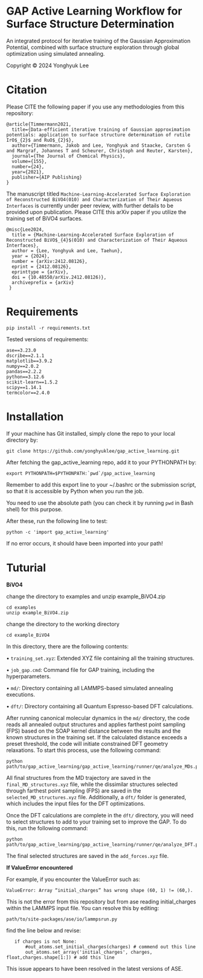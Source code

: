 # GAP Active Learning Workflow for Surface Structure Determination

An integrated protocol for iterative training of the Gaussian Approximation Potential, combined with surface structure exploration through global optimization using simulated annealing.

Copyright © 2024 Yonghyuk Lee

# Citation

Please CITE the following paper if you use any methodologies from this repository:

```
@article{Timmermann2021,
  title={Data-efficient iterative training of Gaussian approximation potentials: application to surface structure determination of rutile IrO$_{2}$ and RuO$_{2}$},
  author={Timmermann, Jakob and Lee, Yonghyuk and Staacke, Carsten G and Margraf, Johannes T and Scheurer, Christoph and Reuter, Karsten},
  journal={The Journal of Chemical Physics},
  volume={155},
  number={24},
  year={2021},
  publisher={AIP Publishing}
}
```
The manuscript titled `Machine-Learning-Accelerated Surface Exploration of Reconstructed BiVO4(010) and Characterization of Their Aqueous Interfaces` is currently under peer review, with further details to be provided upon publication. Please CITE this arXiv paper if you utilize the training set of BiVO4 surfaces.
```
@misc{Lee2024,
  title = {Machine-Learning-Accelerated Surface Exploration of Reconstructed BiVO$_{4}$(010) and Characterization of Their Aqueous Interfaces},
  author = {Lee, Yonghyuk and Lee, Taehun},
  year = {2024},
  number = {arXiv:2412.08126},
  eprint = {2412.08126},
  eprinttype = {arXiv},
  doi = {10.48550/arXiv.2412.08126)},
  archiveprefix = {arXiv}
 }
```

# Requirements

`pip install -r requirements.txt`

Tested versions of requirements:

```
ase==3.23.0
dscribe==2.1.1
matplotlib==3.9.2
numpy==2.0.2
pandas==2.2.2
python==3.12.6
scikit-learn==1.5.2
scipy==1.14.1
termcolor==2.4.0
```

# Installation

If your machine has Git installed, simply clone the repo to your local directory by:

```
git clone https://github.com/yonghyuklee/gap_active_learning.git
```

After fetching the gap_active_learning repo, add it to your PYTHONPATH by:

```
export PYTHONPATH=$PYTHONPATH:`pwd`/gap_active_learning
```
Remember to add this export line to your ~/.bashrc or the submission script, so that it is accessible by Python when you run the job.

You need to use the absolute path (you can check it by running `pwd` in Bash shell) for this purpose.

After these, run the following line to test:

```
python -c 'import gap_active_learning'
```
If no error occurs, it should have been imported into your path!


# Tuturial

**BiVO4**

change the directory to examples and unzip example_BiVO4.zip

```
cd examples
unzip example_BiVO4.zip
```

change the directory to the working directory

```
cd example_BiVO4
```

In this directory, there are the following contents:

• `training_set.xyz`: Extended XYZ file containing all the training structures.

• `job_gap.cmd`: Command file for GAP training, including the hyperparameters.

• `md/`: Directory containing all LAMMPS-based simulated annealing executions.

• `dft/`: Directory containing all Quantum Espresso-based DFT calculations.

After running canonical molecular dynamics in the `md/` directory, the code reads all annealed output structures and applies farthest point sampling (FPS) based on the SOAP kernel distance between the results and the known structures in the training set. If the calculated distance exceeds a preset threshold, the code will initiate constrained DFT geometry relaxations. To start this process, use the following command:

```
python path/to/gap_active_learning/gap_active_learning/runner/qe/analyze_MDs.py
```

All final structures from the MD trajectory are saved in the `final_MD_structures.xyz` file, while the dissimilar structures selected through farthest point sampling (FPS) are saved in the `selected_MD_structures.xyz` file. Additionally, a `dft/` folder is generated, which includes the input files for the DFT optimizations.

Once the DFT calculations are complete in the `dft/` directory, you will need to select structures to add to your training set to improve the GAP. To do this, run the following command:

```
python path/to/gap_active_learning/gap_active_learning/runner/qe/analyze_DFT.py
```

The final selected structures are saved in the `add_forces.xyz` file.

**If ValueError encountered**

For example, if you encounter the ValueError such as:
```
ValueError: Array “initial_charges” has wrong shape (60, 1) != (60,).
```
This is not the error from this repository but from ase reading initial_charges within the LAMMPS input file. You can resolve this by editing:
```
path/to/site-packages/ase/io/lammpsrun.py
```
find the line below and revise:
```
   if charges is not None:
       #out_atoms.set_initial_charges(charges) # commend out this line
       out_atoms.set_array('initial_charges', charges, float,charges.shape[1:]) # add this line
```
This issue appears to have been resolved in the latest versions of ASE.
